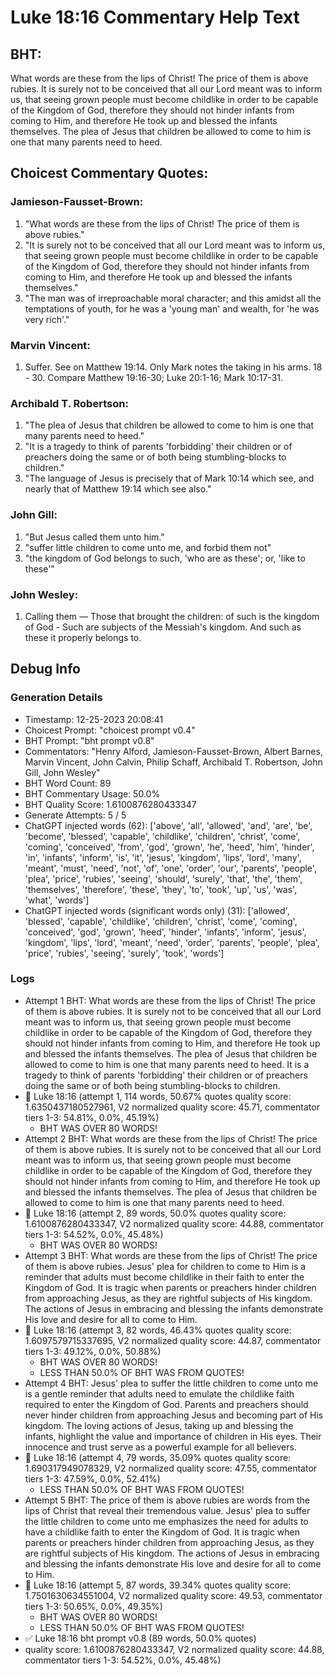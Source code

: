 # Luke 18:16 Commentary Help Text

## BHT:
What words are these from the lips of Christ! The price of them is above rubies. It is surely not to be conceived that all our Lord meant was to inform us, that seeing grown people must become childlike in order to be capable of the Kingdom of God, therefore they should not hinder infants from coming to Him, and therefore He took up and blessed the infants themselves. The plea of Jesus that children be allowed to come to him is one that many parents need to heed.

## Choicest Commentary Quotes:
### Jamieson-Fausset-Brown:
1. "What words are these from the lips of Christ! The price of them is above rubies."
2. "It is surely not to be conceived that all our Lord meant was to inform us, that seeing grown people must become childlike in order to be capable of the Kingdom of God, therefore they should not hinder infants from coming to Him, and therefore He took up and blessed the infants themselves."
3. "The man was of irreproachable moral character; and this amidst all the temptations of youth, for he was a 'young man' and wealth, for 'he was very rich'."

### Marvin Vincent:
1. Suffer. See on Matthew 19:14. Only Mark notes the taking in his arms. 
18 - 30. Compare Matthew 19:16-30; Luke 20:1-16; Mark 10:17-31.


### Archibald T. Robertson:
1. "The plea of Jesus that children be allowed to come to him is one that many parents need to heed."
2. "It is a tragedy to think of parents 'forbidding' their children or of preachers doing the same or of both being stumbling-blocks to children."
3. "The language of Jesus is precisely that of Mark 10:14 which see, and nearly that of Matthew 19:14 which see also."

### John Gill:
1. "But Jesus called them unto him."
2. "suffer little children to come unto me, and forbid them not"
3. "the kingdom of God belongs to such, 'who are as these'; or, 'like to these'"

### John Wesley:
1. Calling them — Those that brought the children: of such is the kingdom of God - Such are subjects of the Messiah's kingdom. And such as these it properly belongs to.



## Debug Info
### Generation Details
- Timestamp: 12-25-2023 20:08:41
- Choicest Prompt: "choicest prompt v0.4"
- BHT Prompt: "bht prompt v0.8"
- Commentators: "Henry Alford, Jamieson-Fausset-Brown, Albert Barnes, Marvin Vincent, John Calvin, Philip Schaff, Archibald T. Robertson, John Gill, John Wesley"
- BHT Word Count: 89
- BHT Commentary Usage: 50.0%
- BHT Quality Score: 1.6100876280433347
- Generate Attempts: 5 / 5
- ChatGPT injected words (62):
	['above', 'all', 'allowed', 'and', 'are', 'be', 'become', 'blessed', 'capable', 'childlike', 'children', 'christ', 'come', 'coming', 'conceived', 'from', 'god', 'grown', 'he', 'heed', 'him', 'hinder', 'in', 'infants', 'inform', 'is', 'it', 'jesus', 'kingdom', 'lips', 'lord', 'many', 'meant', 'must', 'need', 'not', 'of', 'one', 'order', 'our', 'parents', 'people', 'plea', 'price', 'rubies', 'seeing', 'should', 'surely', 'that', 'the', 'them', 'themselves', 'therefore', 'these', 'they', 'to', 'took', 'up', 'us', 'was', 'what', 'words']
- ChatGPT injected words (significant words only) (31):
	['allowed', 'blessed', 'capable', 'childlike', 'children', 'christ', 'come', 'coming', 'conceived', 'god', 'grown', 'heed', 'hinder', 'infants', 'inform', 'jesus', 'kingdom', 'lips', 'lord', 'meant', 'need', 'order', 'parents', 'people', 'plea', 'price', 'rubies', 'seeing', 'surely', 'took', 'words']

### Logs
- Attempt 1 BHT: What words are these from the lips of Christ! The price of them is above rubies. It is surely not to be conceived that all our Lord meant was to inform us, that seeing grown people must become childlike in order to be capable of the Kingdom of God, therefore they should not hinder infants from coming to Him, and therefore He took up and blessed the infants themselves. The plea of Jesus that children be allowed to come to him is one that many parents need to heed. It is a tragedy to think of parents 'forbidding' their children or of preachers doing the same or of both being stumbling-blocks to children.
- 🔄 Luke 18:16 (attempt 1, 114 words, 50.67% quotes quality score: 1.6350437180527961, V2 normalized quality score: 45.71, commentator tiers 1-3: 54.81%, 0.0%, 45.19%) 
	- BHT WAS OVER 80 WORDS!
- Attempt 2 BHT: What words are these from the lips of Christ! The price of them is above rubies. It is surely not to be conceived that all our Lord meant was to inform us, that seeing grown people must become childlike in order to be capable of the Kingdom of God, therefore they should not hinder infants from coming to Him, and therefore He took up and blessed the infants themselves. The plea of Jesus that children be allowed to come to him is one that many parents need to heed.
- 🔄 Luke 18:16 (attempt 2, 89 words, 50.0% quotes quality score: 1.6100876280433347, V2 normalized quality score: 44.88, commentator tiers 1-3: 54.52%, 0.0%, 45.48%) 
	- BHT WAS OVER 80 WORDS!
- Attempt 3 BHT: What words are these from the lips of Christ! The price of them is above rubies. Jesus' plea for children to come to Him is a reminder that adults must become childlike in their faith to enter the Kingdom of God. It is tragic when parents or preachers hinder children from approaching Jesus, as they are rightful subjects of His kingdom. The actions of Jesus in embracing and blessing the infants demonstrate His love and desire for all to come to Him.
- 🔄 Luke 18:16 (attempt 3, 82 words, 46.43% quotes quality score: 1.6097579715337695, V2 normalized quality score: 44.87, commentator tiers 1-3: 49.12%, 0.0%, 50.88%) 
	- BHT WAS OVER 80 WORDS! 
	- LESS THAN 50.0% OF BHT WAS FROM QUOTES!
- Attempt 4 BHT: Jesus' plea to suffer the little children to come unto me is a gentle reminder that adults need to emulate the childlike faith required to enter the Kingdom of God. Parents and preachers should never hinder children from approaching Jesus and becoming part of His kingdom. The loving actions of Jesus, taking up and blessing the infants, highlight the value and importance of children in His eyes. Their innocence and trust serve as a powerful example for all believers.
- 🔄 Luke 18:16 (attempt 4, 79 words, 35.09% quotes quality score: 1.690317949078329, V2 normalized quality score: 47.55, commentator tiers 1-3: 47.59%, 0.0%, 52.41%) 
	- LESS THAN 50.0% OF BHT WAS FROM QUOTES!
- Attempt 5 BHT: The price of them is above rubies are words from the lips of Christ that reveal their tremendous value. Jesus' plea to suffer the little children to come unto me emphasizes the need for adults to have a childlike faith to enter the Kingdom of God. It is tragic when parents or preachers hinder children from approaching Jesus, as they are rightful subjects of His kingdom. The actions of Jesus in embracing and blessing the infants demonstrate His love and desire for all to come to Him.
- 🔄 Luke 18:16 (attempt 5, 87 words, 39.34% quotes quality score: 1.7501630634551004, V2 normalized quality score: 49.53, commentator tiers 1-3: 50.65%, 0.0%, 49.35%) 
	- BHT WAS OVER 80 WORDS! 
	- LESS THAN 50.0% OF BHT WAS FROM QUOTES!
- ✅ Luke 18:16 bht prompt v0.8 (89 words, 50.0% quotes)
- quality score: 1.6100876280433347, V2 normalized quality score: 44.88, commentator tiers 1-3: 54.52%, 0.0%, 45.48%)